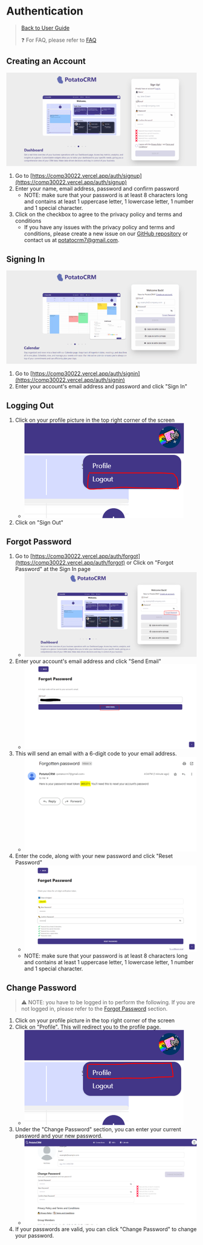 # Authentication

> [Back to User Guide](/docs/)
>
> ❓ For FAQ, please refer to [FAQ](/docs/faq.md)

## Creating an Account

![](/readme-images/account_creation.gif)

1. Go to [https://comp30022.vercel.app/auth/signup](https://comp30022.vercel.app/auth/signup)
2. Enter your name, email address, password and confirm password
   - NOTE: make sure that your password is at least 8 characters long and contains at least 1 uppercase letter, 1 lowercase letter, 1 number and 1 special character.
3. Click on the checkbox to agree to the privacy policy and terms and conditions
   - If you have any issues with the privacy policy and terms and conditions, please create a new issue on our [GitHub repository](https://github.com/chuahxinyu/comp30022/issues) or contact us at potatocrm7@gmail.com.

## Signing In

![](/readme-images/signin_logout.gif)

1. Go to [https://comp30022.vercel.app/auth/signin](https://comp30022.vercel.app/auth/signin)
2. Enter your account's email address and password and click "Sign In"

## Logging Out

1. Click on your profile picture in the top right corner of the screen
   - ![](../readme-images/sign_out.png)
2. Click on "Sign Out"

## Forgot Password

1. Go to [https://comp30022.vercel.app/auth/forgot](https://comp30022.vercel.app/auth/forgot) or Click on "Forgot Password" at the Sign In page
   - ![](/readme-images/forgot_password1.PNG)
2. Enter your account's email address and click "Send Email"
   - ![](/readme-images/forgot_password2.PNG)
3. This will send an email with a 6-digit code to your email address.
   - ![](/readme-images/forgot_password3.PNG)
4. Enter the code, along with your new password and click "Reset Password"
   - ![](/readme-images/forgot_password4.PNG)
   - NOTE: make sure that your password is at least 8 characters long and contains at least 1 uppercase letter, 1 lowercase letter, 1 number and 1 special character.

## Change Password

> ⚠️ NOTE: you have to be logged in to perform the following. If you are not logged in, please refer to the [Forgot Password](#forgot-password) section.

1. Click on your profile picture in the top right corner of the screen
2. Click on "Profile". This will redirect you to the profile page.
   - ![](../readme-images/profile.png)
3. Under the "Change Password" section, you can enter your current password and your new password.
   - ![Alt text](/readme-images/change_password.png)
4. If your passwords are valid, you can click "Change Password" to change your password.
